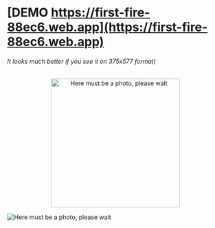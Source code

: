 # [DEMO https://first-fire-88ec6.web.app](https://first-fire-88ec6.web.app)

###### It looks much better if you see it on 375x577 format)

<div align="center">
<img src="https://drive.google.com/uc?export=view&id=1IPVxIEwgP2aNH37iBQg7Ve_nMAj4AXKF" alt="Here must be a photo, please wait" width="300"/>
</div>

![Here must be a photo, please wait](https://drive.google.com/uc?export=view&id=1Qlpn5V0tRT_3qbBI7wFxEYs8vvHE5L7L)
  
